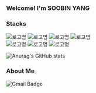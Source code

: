 ### Welcome! I'm SOOBIN YANG 

### Stacks
![로고명](https://img.shields.io/badge/c-A8B9CC.svg?&style=for-the-badge&logo=&logoColor=white) ![로고명](https://img.shields.io/badge/c++-00599C.svg?&style=for-the-badge&logo=C++&logoColor=white) ![로고명](https://img.shields.io/badge/python-0091EA.svg?&style=for-the-badge&logo=python&logoColor=white) ![로고명](https://img.shields.io/badge/React-61DBFB.svg?&style=for-the-badge&logo=react&logoColor=white) <br>
![로고명](https://img.shields.io/badge/HTML5-E34F26.svg?&style=for-the-badge&logo=html5&logoColor=white) ![로고명](https://img.shields.io/badge/css-1572B6.svg?&style=for-the-badge&logo=css3&logoColor=white) ![로고명](https://img.shields.io/badge/JavaScript-F7DF1E.svg?&style=for-the-badge&logo=javascript&logoColor=white)

![Anurag's GitHub stats](https://github-readme-stats.vercel.app/api?username=ppparkta&theme=solarized-light&show_icons=true&hide=stars)<br/>

### About Me
![Gmail Badge](https://img.shields.io/badge/Gmail-d14836?style=flat-square&logo=Gmail&logoColor=white&link=mailto:pppppark2@gmail.com)
